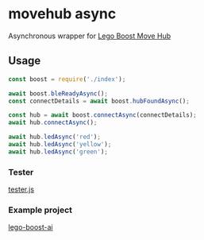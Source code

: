 # movehub async

Asynchronous wrapper for [Lego Boost Move Hub](https://github.com/hobbyquaker/node-movehub)

## Usage

```js
const boost = require('./index');

await boost.bleReadyAsync();
const connectDetails = await boost.hubFoundAsync();

const hub = await boost.connectAsync(connectDetails);
await hub.connectAsync();

await hub.ledAsync('red');
await hub.ledAsync('yellow');
await hub.ledAsync('green');
```

### Tester

[tester.js](https://github.com/ttu/node-movehub-async/blob/master/tester.js)

### Example project

[lego-boost-ai](https://github.com/ttu/lego-boost-ai)